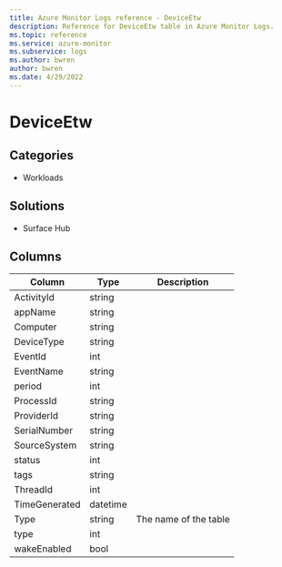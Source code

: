 ```yaml
---
title: Azure Monitor Logs reference - DeviceEtw
description: Reference for DeviceEtw table in Azure Monitor Logs.
ms.topic: reference
ms.service: azure-monitor
ms.subservice: logs
ms.author: bwren
author: bwren
ms.date: 4/29/2022
---
```


# DeviceEtw

 

## Categories

- Workloads
## Solutions

- Surface Hub




## Columns

| Column | Type | Description |
| --- | --- | --- |
| ActivityId | string |  |
| appName | string |  |
| Computer | string |  |
| DeviceType | string |  |
| EventId | int |  |
| EventName | string |  |
| period | int |  |
| ProcessId | string |  |
| ProviderId | string |  |
| SerialNumber | string |  |
| SourceSystem | string |  |
| status | int |  |
| tags | string |  |
| ThreadId | int |  |
| TimeGenerated | datetime |  |
| Type | string | The name of the table |
| type | int |  |
| wakeEnabled | bool |  |
